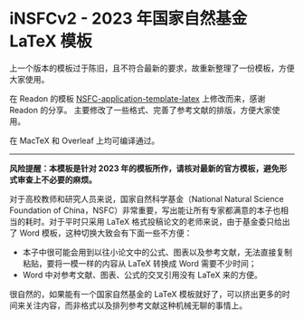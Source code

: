 # iNSFCv2 - 2023 年国家自然基金 LaTeX 模板

上一个版本的模板过于陈旧，且不符合最新的要求，故重新整理了一份模板，方便大家使用。

在 Readon 的模板 [NSFC-application-template-latex](https://github.com/Readon/NSFC-application-template-latex) 上修改而来，感谢 Readon 的分享。
主要修改了一些格式、完善了参考文献的排版，方便大家使用。

在 MacTeX 和 Overleaf 上均可编译通过。

---

**风险提醒：本模板是针对 2023 年的模板所作，请核对最新的官方模板，避免形式审查上不必要的麻烦。**

对于高校教师和研究人员来说，国家自然科学基金（National Natural Science Foundation of China，NSFC）非常重要，写出能让所有专家都满意的本子也相当的耗时。对于平时只采用 LaTeX 格式投稿论文的老师来说，由于基金委只给出了 Word 模板，这种切换大致会有下面一些不方便：

+ 本子中很可能会用到以往小论文中的公式、图表以及参考文献，无法直接复制粘贴，要将一模一样的内容从 LaTeX 转换成 Word 需要不少时间；
+ Word 中对参考文献、图表、公式的交叉引用没有 LaTeX 来的方便。

很自然的，如果能有一个国家自然基金的 LaTeX 模板就好了，可以挤出更多的时间来关注内容，而非格式以及排列参考文献这种机械无聊的事情上。
